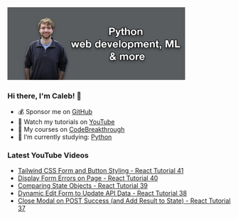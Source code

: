 <img src="github-cover-photo-my-face.jpg" width="400px" />

### Hi there, I'm Caleb! 🍛

- 💰 Sponsor me on [GitHub](https://github.com/sponsors/CalebCurry)
- 🎥 Watch my tutorials on [YouTube](https://www.youtube.com/calebthevideomaker2)
- 📗 My courses on [CodeBreakthrough](https://www.codebreakthrough.com)
- 🤔 I’m currently studying: [Python](https://www.youtube.com/watch?v=s3IvdkCq2_c&t=4254s)

### Latest YouTube Videos
<!-- YOUTUBE:START -->
- [Tailwind CSS Form and Button Styling - React Tutorial 41](https://www.youtube.com/watch?v=_OkvntMYbg8)
- [Display Form Errors on Page - React Tutorial 40](https://www.youtube.com/watch?v=0YwYEOpq9q0)
- [Comparing State Objects - React Tutorial 39](https://www.youtube.com/watch?v=fqvfJ9iyRp8)
- [Dynamic Edit Form to Update API Data - React Tutorial 38](https://www.youtube.com/watch?v=JX36ga1O6xo)
- [Close Modal on POST Success &lpar;and Add Result to State&rpar; - React Tutorial 37](https://www.youtube.com/watch?v=1Wj5E7NAWdM)
<!-- YOUTUBE:END -->
